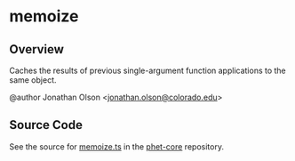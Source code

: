 # memoize

## Overview

Caches the results of previous single-argument function applications to the same object.

@author Jonathan Olson &lt;jonathan.olson@colorado.edu&gt;



## Source Code

See the source for [memoize.ts](https://github.com/phetsims/phet-core/blob/main/js/memoize.ts) in the [phet-core](https://github.com/phetsims/phet-core) repository.
